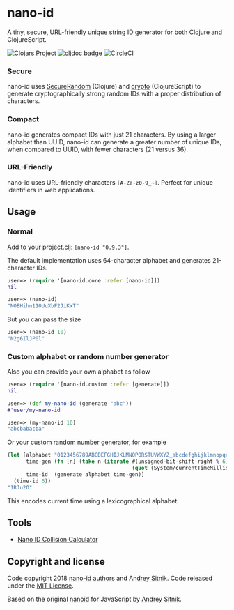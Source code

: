 # nano-id
A tiny, secure, URL-friendly unique string ID generator for both Clojure and ClojureScript.

[![Clojars Project](https://img.shields.io/clojars/v/nano-id.svg)](https://clojars.org/nano-id)
[![cljdoc badge](https://cljdoc.org/badge/nano-id/nano-id)](https://cljdoc.org/d/nano-id/nano-id/CURRENT)
[![CircleCI](https://circleci.com/gh/zelark/nano-id/tree/master.svg?style=svg)](https://circleci.com/gh/zelark/nano-id/tree/master)

### Secure
nano-id uses [SecureRandom](https://docs.oracle.com/javase/7/docs/api/java/security/SecureRandom.html) (Clojure) and [crypto](https://developer.mozilla.org/en-US/docs/Web/API/Window/crypto) (ClojureScript) to generate cryptographically strong random IDs with a proper distribution of characters.

### Compact
nano-id generates compact IDs with just 21 characters. By using a larger alphabet than UUID, nano-id can generate a greater number of unique IDs, when compared to UUID, with fewer characters (21 versus 36).

### URL-Friendly
nano-id uses URL-friendly characters `[A-Za-z0-9_~]`. Perfect for unique identifiers in web applications.

## Usage
### Normal
Add to your project.clj: `[nano-id "0.9.3"]`.

The default implementation uses 64-character alphabet and generates 21-character IDs.
```clojure
user=> (require '[nano-id.core :refer [nano-id]])
nil

user=> (nano-id)
"NOBHihn110UuXbF2JiKxT"
```

But you can pass the size
```clojure
user=> (nano-id 10)
"N2g6IlJP0l"
```

### Custom alphabet or random number generator
Also you can provide your own alphabet as follow
```clojure
user=> (require '[nano-id.custom :refer [generate]])
nil

user=> (def my-nano-id (generate "abc"))
#'user/my-nano-id

user=> (my-nano-id 10)
"abcbabacba"
```

Or your custom random number generator, for example
```clojure
(let [alphabet "0123456789ABCDEFGHIJKLMNOPQRSTUVWXYZ_abcdefghijklmnopqrstuvwxyz~"
      time-gen (fn [n] (take n (iterate #(unsigned-bit-shift-right % 6)
                                        (quot (System/currentTimeMillis) 1000))))
      time-id  (generate alphabet time-gen)]
  (time-id 6))
"1RJu2O"

```
This encodes current time using a lexicographical alphabet.

## Tools
- [Nano ID Collision Calculator](https://zelark.github.io/nano-id-cc/)

## Copyright and license
Code copyright 2018 [nano-id authors](https://github.com/zelark/nano-id/graphs/contributors) and [Andrey Sitnik](https://github.com/ai). Code released under the [MIT License](https://github.com/zelark/nano-id/blob/master/LICENSE).

Based on the original [nanoid](https://github.com/ai/nanoid) for JavaScript by [Andrey Sitnik](https://github.com/ai/).
